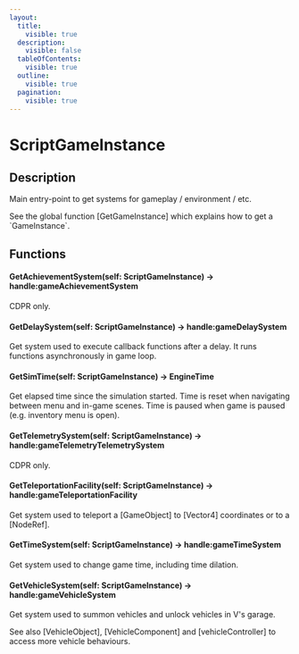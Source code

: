 ```yaml
---
layout:
  title:
    visible: true
  description:
    visible: false
  tableOfContents:
    visible: true
  outline:
    visible: true
  pagination:
    visible: true
---
```


# ScriptGameInstance

## Description

Main entry-point to get systems for gameplay / environment / etc.

See the global function \[GetGameInstance] which explains how to get a \`GameInstance\`.

## Functions

#### GetAchievementSystem(self: ScriptGameInstance) -> handle:gameAchievementSystem

CDPR only.

#### GetDelaySystem(self: ScriptGameInstance) -> handle:gameDelaySystem

Get system used to execute callback functions after a delay. It runs functions asynchronously in game loop.

#### GetSimTime(self: ScriptGameInstance) -> EngineTime

Get elapsed time since the simulation started. Time is reset when navigating between menu and in-game scenes. Time is paused when game is paused (e.g. inventory menu is open).

#### GetTelemetrySystem(self: ScriptGameInstance) -> handle:gameTelemetryTelemetrySystem

CDPR only.

#### GetTeleportationFacility(self: ScriptGameInstance) -> handle:gameTeleportationFacility

Get system used to teleport a \[GameObject] to \[Vector4] coordinates or to a \[NodeRef].

#### GetTimeSystem(self: ScriptGameInstance) -> handle:gameTimeSystem

Get system used to change game time, including time dilation.

#### GetVehicleSystem(self: ScriptGameInstance) -> handle:gameVehicleSystem

Get system used to summon vehicles and unlock vehicles in V's garage.

See also \[VehicleObject], \[VehicleComponent] and \[vehicleController] to access more vehicle behaviours.

